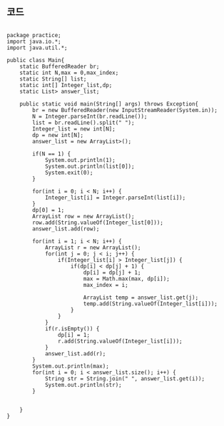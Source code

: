## 코드
<pre><code>
package practice;
import java.io.*;
import java.util.*;

public class Main{
	static BufferedReader br;
	static int N,max = 0,max_index;
	static String[] list;
	static int[] Integer_list,dp;
	static List<ArrayList<String>> answer_list;
	
	public static void main(String[] args) throws Exception{
		br = new BufferedReader(new InputStreamReader(System.in));
		N = Integer.parseInt(br.readLine());
		list = br.readLine().split(" ");
		Integer_list = new int[N];
		dp = new int[N];
		answer_list = new ArrayList<ArrayList<String>>();
		
		if(N == 1) {
			System.out.println(1);
			System.out.println(list[0]);
			System.exit(0);
		}
		
		for(int i = 0; i < N; i++) {
			Integer_list[i] = Integer.parseInt(list[i]);
		}
		dp[0] = 1;
		ArrayList<String> row = new ArrayList<String>();
		row.add(String.valueOf(Integer_list[0]));
		answer_list.add(row);
		
		for(int i = 1; i < N; i++) {
			ArrayList<String> r = new ArrayList<String>();
			for(int j = 0; j < i; j++) {
				if(Integer_list[i] > Integer_list[j]) {
					if(dp[i] < dp[j] + 1) {
						dp[i] = dp[j] + 1;
						max = Math.max(max, dp[i]);
						max_index = i;
						
						ArrayList<String> temp = answer_list.get(j);
						temp.add(String.valueOf(Integer_list[i]));
					}
				}
			}
			if(r.isEmpty()) {
				dp[i] = 1;
				r.add(String.valueOf(Integer_list[i]));
			}
			answer_list.add(r);
		}
		System.out.println(max);
		for(int i = 0; i < answer_list.size(); i++) {
			String str = String.join(" ", answer_list.get(i));
			System.out.println(str);
		}
		
		
	}
}
</code></pre>
